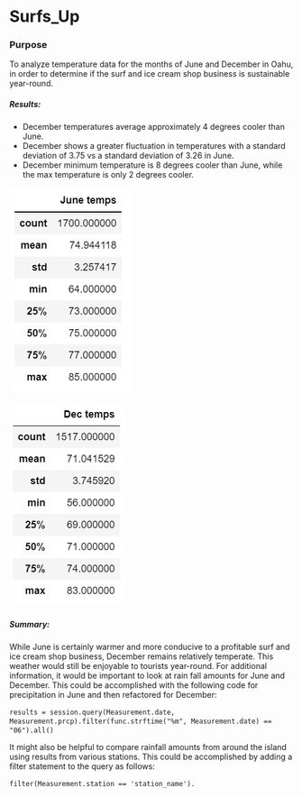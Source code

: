 # Surfs_Up

### Purpose
To analyze temperature data for the months of June and December in Oahu, in order to determine if the surf and ice cream shop business is sustainable year-round.
##### Results:

- December temperatures average approximately 4 degrees cooler than June.
- December shows a greater fluctuation in temperatures with a standard deviation of 3.75 vs a standard deviation of 3.26 in June.
- December minimum temperature is 8 degrees cooler than June, while the max temperature is only 2 degrees cooler.

![June temps](https://github.com/lindseyasterman/surfs_up/blob/main/June_temps_statistics.png)

![Dec temps](https://github.com/lindseyasterman/surfs_up/blob/main/Dec_temps_statistics.png)


##### Summary:

While June is certainly warmer and more conducive to a profitable surf and ice cream shop business, December remains relatively temperate.  This weather would still be enjoyable to tourists year-round. For additional information, it would be important to look at rain fall amounts for June and December. This could be accomplished with the following code for precipitation in June and then refactored for December:
```
results = session.query(Measurement.date, Measurement.prcp).filter(func.strftime("%m", Measurement.date) == "06").all()

```
It might also be helpful to compare rainfall amounts from around the island using results from various stations.  This could be accomplished by adding a filter statement to the query as follows:
```
filter(Measurement.station == 'station_name').
```

